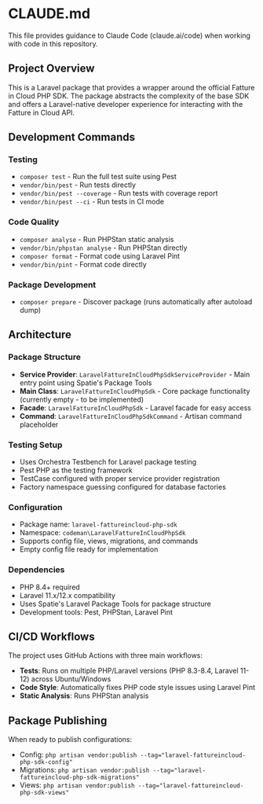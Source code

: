# CLAUDE.md

This file provides guidance to Claude Code (claude.ai/code) when working with code in this repository.

## Project Overview

This is a Laravel package that provides a wrapper around the official Fatture in Cloud PHP SDK. The package abstracts the complexity of the base SDK and offers a Laravel-native developer experience for interacting with the Fatture in Cloud API.

## Development Commands

### Testing
- `composer test` - Run the full test suite using Pest
- `vendor/bin/pest` - Run tests directly
- `vendor/bin/pest --coverage` - Run tests with coverage report
- `vendor/bin/pest --ci` - Run tests in CI mode

### Code Quality
- `composer analyse` - Run PHPStan static analysis
- `vendor/bin/phpstan analyse` - Run PHPStan directly
- `composer format` - Format code using Laravel Pint
- `vendor/bin/pint` - Format code directly

### Package Development
- `composer prepare` - Discover package (runs automatically after autoload dump)

## Architecture

### Package Structure
- **Service Provider**: `LaravelFattureInCloudPhpSdkServiceProvider` - Main entry point using Spatie's Package Tools
- **Main Class**: `LaravelFattureInCloudPhpSdk` - Core package functionality (currently empty - to be implemented)
- **Facade**: `LaravelFattureInCloudPhpSdk` - Laravel facade for easy access
- **Command**: `LaravelFattureInCloudPhpSdkCommand` - Artisan command placeholder

### Testing Setup
- Uses Orchestra Testbench for Laravel package testing
- Pest PHP as the testing framework
- TestCase configured with proper service provider registration
- Factory namespace guessing configured for database factories

### Configuration
- Package name: `laravel-fattureincloud-php-sdk`
- Namespace: `codeman\LaravelFattureInCloudPhpSdk`
- Supports config file, views, migrations, and commands
- Empty config file ready for implementation

### Dependencies
- PHP 8.4+ required
- Laravel 11.x/12.x compatibility
- Uses Spatie's Laravel Package Tools for package structure
- Development tools: Pest, PHPStan, Laravel Pint

## CI/CD Workflows

The project uses GitHub Actions with three main workflows:
- **Tests**: Runs on multiple PHP/Laravel versions (PHP 8.3-8.4, Laravel 11-12) across Ubuntu/Windows
- **Code Style**: Automatically fixes PHP code style issues using Laravel Pint
- **Static Analysis**: Runs PHPStan analysis

## Package Publishing

When ready to publish configurations:
- Config: `php artisan vendor:publish --tag="laravel-fattureincloud-php-sdk-config"`
- Migrations: `php artisan vendor:publish --tag="laravel-fattureincloud-php-sdk-migrations"`
- Views: `php artisan vendor:publish --tag="laravel-fattureincloud-php-sdk-views"`